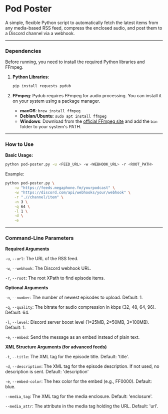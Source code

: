 # Pod Poster

A simple, flexible Python script to automatically fetch the latest items from any media-based RSS feed, compress the enclosed audio, and post them to a Discord channel via a webhook.


---

### Dependencies

Before running, you need to install the required Python libraries and FFmpeg.

1.  **Python Libraries**:
    ```bash
    pip install requests pydub
    ```

2.  **FFmpeg**:
    Pydub requires FFmpeg for audio processing. You can install it on your system using a package manager.
    * **macOS**: `brew install ffmpeg`
    * **Debian/Ubuntu**: `sudo apt install ffmpeg`
    * **Windows**: Download from the [official FFmpeg site](https://ffmpeg.org/download.html) and add the `bin` folder to your system's PATH.

---

### How to Use

**Basic Usage:**
```bash
python pod-poster.py -u <FEED_URL> -w <WEBHOOK_URL> -r <ROOT_PATH>
```

Example:
```bash
python pod-poster.py \
    -u "https://feeds.megaphone.fm/yourpodcast" \
    -w "https://discord.com/api/webhooks/your/webhook" \
    -r ".//channel/item" \
    -n 3 \
    -q 64 \
    -l 1 \
    -d \
    -e
```

---

### Command-Line Parameters
**Required Arguments**

`-u`, `--url`: The URL of the RSS feed.

`-w`, `--webhook`: The Discord webhook URL.

`-r`, `--root`: The root XPath to find episode items.

**Optional Arguments**

`-n`, `--number`: The number of newest episodes to upload. Default: 1.

`-q`, `--quality`: The bitrate for audio compression in kbps (32, 48, 64, 96). Default: 64.

`-l`, `--level`: Discord server boost level (1=25MB, 2=50MB, 3=100MB). Default: 1.

`-e`, `--embed`: Send the message as an embed instead of plain text.

**XML Structure Arguments (for advanced feeds)**

`-t`, `--title`: The XML tag for the episode title. Default: 'title'.

`-d`, `--description`: The XML tag for the episode description. If not used, no description is sent. Default: 'description'

`-e`, `--embed-color`: The hex color for the embed (e.g., FF0000). Default: blue.

`--media_tag`: The XML tag for the media enclosure. Default: 'enclosure'.

`--media_attr`: The attribute in the media tag holding the URL. Default: 'url'.
